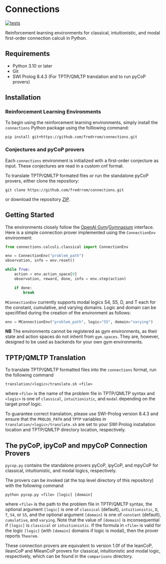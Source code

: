 # Connections

[![tests](https://github.com/fredrrom/CoPs/actions/workflows/python-app.yml/badge.svg?branch=main)](https://github.com/fredrrom/CoPs/actions/workflows/python-app.yml)

Reinforcement learning environments for classical, intuitionistic, and modal first-order connection calculi in Python. 

## Requirements

 - Python 3.10 or later
 - Git
 - SWI Prolog 8.4.3 (For TPTP/QMLTP translation and to run pyCoP provers)

## Installation

### Reinforcement Learning Environments

To begin using the reinforcement learning environments, simply install the `connections` Python package using the folllowing command:

```
pip install git+https://github.com/fredrrom/connections.git 
```

### Conjectures and pyCoP provers

Each `connections` environment is initialized with a first-order conjecture as input. These conjectures are read in a custom cnf format. 

To translate TPTP/QMLTP formated files or run the standalone pyCoP provers, either clone the repository:

```
git clone https://github.com/fredrrom/connections.git
```

or download the repository [ZIP](https://github.com/fredrrom/connections/archive/refs/heads/main.zip).

## Getting Started

The environments closely follow the [OpenAI Gym](https://www.gymlibrary.dev/)/[Gymnasium](https://gymnasium.farama.org/) interface. Here is a simple connection prover implemented using the `ConnectionEnv` environment:

```python
from connections.calculi.classical import ConnectionEnv

env = ConnectionEnv("problem_path")
observation, info = env.reset()

while True:
    action = env.action_space[0]
    observation, reward, done, info = env.step(action)

    if done:
        break
```

`MConnectionEnv` currently supports modal logics S4, S5, D, and T each for the constant, cumulative, and varying domains. Logic and domain can be specifified during the creation of the environment as follows:

```python
env = MConnectionEnv("problem_path", logic="S5", domain="varying")
```

**NB** The environments cannot be registered as gym environments, as their state and action spaces do not inherit from `gym.spaces`. 
They are, however, designed to be used as backends for your own gym environments.

## TPTP/QMLTP Translation

To translate TPTP/QMLTP formatted files into the `connections` format, run the following command

```
translation/<logic>/translate.sh <file>
```

where `<file>` is the name of the problem file in TPTP/QMLTP syntax and `<logic>` is one of `classical`, `intuitionistic`, and `modal` depending on the target proof logic.

To guarantee correct translation, please use SWI-Prolog version 8.4.3 and ensure that the `PROLOG_PATH` and `TPTP` variables in `translation/<logic>/translate.sh` are set to your SWI Prolog installation location and TPTP/QMLTP directory location, respectively.

## The pyCoP, ipyCoP and mpyCoP Connection Provers

`pycop.py` contains the standalone provers pyCoP, ipyCoP, and mpyCoP for classical, intuitionistic, and modal logics, respectively.

The provers can be invoked (at the top level directory of this repository) with the following command

```
python pycop.py <file> [logic] [domain]
```

where `<file>` is the path to the problem file in TPTP/QMLTP syntax, the optional argument `[logic]` is one of `classical` (default), `intuitionistic`, `D`, `T`, `S4`, or `S5`, and the optional argument `[domain]` is one of `constant` (default), `cumulative`, and `varying`. Note that the value of `[domain]` is inconsequential if `[logic]` is  `classical` or `intuitionistic`. If the formula in `<file>` is valid for the logic `[logic]` (with `[domain]` domains if logic is modal), then the prover reports `Theorem`.

These connection provers are equivalent to version 1.0f of the leanCoP, ileanCoP and MleanCoP provers for classical, intuitionistic and modal logic, respectively, which can be found in the `comparisons` directory.
